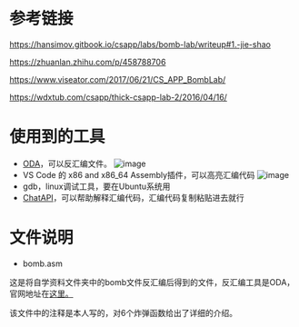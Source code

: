# 参考链接
https://hansimov.gitbook.io/csapp/labs/bomb-lab/writeup#1.-jie-shao

https://zhuanlan.zhihu.com/p/458788706

https://www.viseator.com/2017/06/21/CS_APP_BombLab/

https://wdxtub.com/csapp/thick-csapp-lab-2/2016/04/16/


# 使用到的工具
- [ODA](https://onlinedisassembler.com/odaweb/S3t8BvPF)，可以反汇编文件。
![image](https://user-images.githubusercontent.com/65701532/208233954-a10433b4-58f3-4372-a484-0ab54326b288.png)
- VS Code 的 x86 and x86_64 Assembly插件，可以高亮汇编代码
![image](https://user-images.githubusercontent.com/65701532/208233948-1e0e4f29-871a-4469-b8e0-09c8ee0a8997.png)
- gdb，linux调试工具，要在Ubuntu系统用
- [ChatAPI](https://gpt.chatapi.art/)，可以帮助解释汇编代码，汇编代码复制粘贴进去就行 

# 文件说明
- bomb.asm

这是将自学资料文件夹中的bomb文件反汇编后得到的文件，反汇编工具是ODA，官网地址在[这里。](https://onlinedisassembler.com/odaweb/S3t8BvPF)

该文件中的注释是本人写的，对6个炸弹函数给出了详细的介绍。

